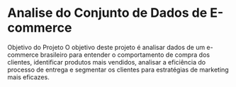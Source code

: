 # Analise do Conjunto de Dados de E-commerce
 Objetivo do Projeto O objetivo deste projeto é analisar dados de um e-commerce brasileiro para entender o comportamento de compra dos clientes, identificar produtos mais vendidos, analisar a eficiência do processo de entrega e segmentar os clientes para estratégias de marketing mais eficazes.
